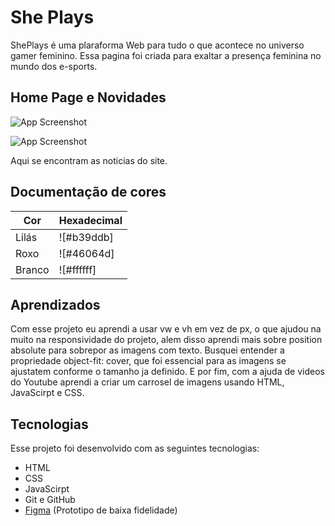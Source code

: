 
# She Plays

ShePlays é uma plaraforma Web para tudo o que acontece no universo gamer feminino. Essa pagina foi criada para exaltar a presença feminina no mundo dos e-sports.


## Home Page e Novidades

![App Screenshot](https://cdn.discordapp.com/attachments/896951718892437515/1354583331676623032/image.png?ex=67e5d189&is=67e48009&hm=fbc5dd40c21ad2f17af9a57e6eec5351fc4dac0b5b8df1aa8b862bbef4df463f&)

![App Screenshot](https://cdn.discordapp.com/attachments/896951718892437515/1354584999977816086/image.png?ex=67e5d316&is=67e48196&hm=3eb4401892132a10b5c14ace41c289dfaa549bc940d0f9962c76913dbefbe239&)

Aqui se encontram as noticias do site.



## Documentação de cores

| Cor               | Hexadecimal                                                |
| ----------------- | ---------------------------------------------------------------- |
| Lilás       | ![#b39ddb]
| Roxo       | ![#46064d] |
| Branco       | ![#ffffff] |



## Aprendizados


Com esse projeto eu aprendi a usar vw e vh em vez de px, o que ajudou na muito na responsividade do projeto, alem disso aprendi mais sobre position absolute para sobrepor as imagens com texto. Busquei entender a propriedade object-fit: cover, que foi essencial para as imagens se ajustatem conforme o tamanho ja definido. E por fim, com a ajuda de videos do Youtube aprendi a criar um carrosel de imagens usando HTML, JavaScirpt e CSS.

## Tecnologias

Esse projeto foi desenvolvido com as seguintes tecnologias:

- HTML
- CSS
- JavaScirpt
- Git e GitHub
- [Figma](https://www.figma.com/design/Tvaqk1qFZviTJF7qqLXepM/CyberZone?m=auto&t=aqLf0spbl6nppp7n-6) (Prototipo de baixa fidelidade)


